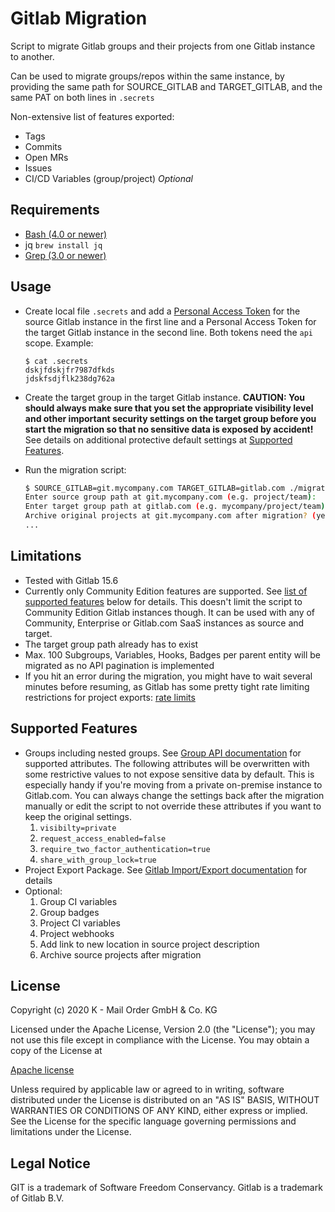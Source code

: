 # Gitlab Migration

Script to migrate Gitlab groups and their projects from one Gitlab instance to
another.

Can be used to migrate groups/repos within the same instance, by providing the
same path for SOURCE_GITLAB and TARGET_GITLAB, and the same PAT on both lines in
`.secrets`

Non-extensive list of features exported:

- Tags
- Commits
- Open MRs
- Issues
- CI/CD Variables (group/project) _Optional_

## Requirements

- [Bash (4.0 or newer)](https://apple.stackexchange.com/questions/193411/update-bash-to-version-4-0-on-osx)
- jq `brew install jq`
- [Grep (3.0 or newer)](https://apple.stackexchange.com/questions/193288/how-to-install-and-use-gnu-grep-in-macos)

## Usage

- Create local file `.secrets` and add
  a [Personal Access Token](https://docs.gitlab.com/ee/user/profile/personal_access_tokens.html)
  for the source Gitlab instance in the first line and a Personal Access Token
  for the target Gitlab instance in the second line. Both tokens need the `api`
  scope. Example:

  ```
  $ cat .secrets
  dskjfdskjfr7987dfkds
  jdskfsdjflk238dg762a
  ```

- Create the target group in the target Gitlab instance. **CAUTION: You should
  always make sure that you set the appropriate visibility level and other
  important security settings on the target group before you start the migration
  so that no sensitive data is exposed by accident!** See details on additional
  protective default settings at [Supported Features](#supported-features).
- Run the migration script:

  ```bash
  $ SOURCE_GITLAB=git.mycompany.com TARGET_GITLAB=gitlab.com ./migrate.sh
  Enter source group path at git.mycompany.com (e.g. project/team):
  Enter target group path at gitlab.com (e.g. mycompany/project/team):
  Archive original projects at git.mycompany.com after migration? (yes/no):
  ...
  ```

## Limitations

- Tested with Gitlab 15.6
- Currently only Community Edition features are supported.
  See [list of supported features](#supported-features) below for details. This
  doesn't limit the script to Community Edition Gitlab instances though. It can
  be used with any of Community, Enterprise or Gitlab.com SaaS instances as
  source and target.
- The target group path already has to exist
- Max. 100 Subgroups, Variables, Hooks, Badges per parent entity will be
  migrated as no API pagination is implemented
- If you hit an error during the migration, you might have to wait several
  minutes before resuming, as Gitlab has some pretty tight rate limiting
  restrictions for project
  exports: [rate limits](https://docs.gitlab.com/ee/user/project/settings/import_export.html#rate-limits)

## Supported Features

- Groups including nested groups.
  See [Group API documentation](https://docs.gitlab.com/ee/api/groups.html#list-groups)
  for supported attributes.
  The following attributes will be overwritten with some restrictive values to
  not expose sensitive data by default. This is especially handy if you're
  moving from a private on-premise instance to Gitlab.com.
  You can always change the settings back after the migration manually or edit
  the script to not override these attributes if you want to keep the original
  settings.
  1. `visibilty=private`
  1. `request_access_enabled=false`
  1. `require_two_factor_authentication=true`
  1. `share_with_group_lock=true`
- Project Export Package.
  See [Gitlab Import/Export documentation](https://docs.gitlab.com/ee/user/project/settings/import_export.html#exported-contents)
  for details
- Optional:
  1. Group CI variables
  1. Group badges
  1. Project CI variables
  1. Project webhooks
  1. Add link to new location in source project description
  1. Archive source projects after migration

## License

Copyright (c) 2020 K - Mail Order GmbH & Co. KG

Licensed under the Apache License, Version 2.0 (the "License"); you may not use
this file except in compliance with the License. You may obtain a copy of the
License at

[Apache license](https://www.apache.org/licenses/LICENSE-2.0)

Unless required by applicable law or agreed to in writing, software distributed
under the License is distributed on an "AS IS" BASIS, WITHOUT WARRANTIES OR
CONDITIONS OF ANY KIND, either express or implied. See the License for the
specific language governing permissions and limitations under the License.

## Legal Notice

GIT is a trademark of Software Freedom Conservancy. Gitlab is a trademark of
Gitlab B.V.
